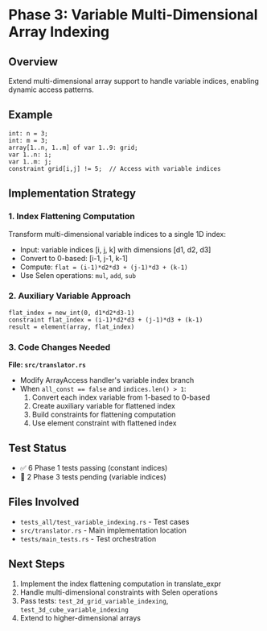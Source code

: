 # Phase 3: Variable Multi-Dimensional Array Indexing

## Overview
Extend multi-dimensional array support to handle variable indices, enabling dynamic access patterns.

## Example
```minizinc
int: n = 3;
int: m = 3;
array[1..n, 1..m] of var 1..9: grid;
var 1..n: i;
var 1..m: j;
constraint grid[i,j] != 5;  // Access with variable indices
```

## Implementation Strategy

### 1. Index Flattening Computation
Transform multi-dimensional variable indices to a single 1D index:
- Input: variable indices [i, j, k] with dimensions [d1, d2, d3]
- Convert to 0-based: [i-1, j-1, k-1]
- Compute: `flat = (i-1)*d2*d3 + (j-1)*d3 + (k-1)`
- Use Selen operations: `mul`, `add`, `sub`

### 2. Auxiliary Variable Approach
```
flat_index = new_int(0, d1*d2*d3-1)
constraint flat_index = (i-1)*d2*d3 + (j-1)*d3 + (k-1)
result = element(array, flat_index)
```

### 3. Code Changes Needed
**File: `src/translator.rs`**
- Modify ArrayAccess handler's variable index branch
- When `all_const == false` and `indices.len() > 1`:
  1. Convert each index variable from 1-based to 0-based
  2. Create auxiliary variable for flattened index
  3. Build constraints for flattening computation
  4. Use element constraint with flattened index

## Test Status
- ✅ 6 Phase 1 tests passing (constant indices)
- 🔄 2 Phase 3 tests pending (variable indices)

## Files Involved
- `tests_all/test_variable_indexing.rs` - Test cases
- `src/translator.rs` - Main implementation location
- `tests/main_tests.rs` - Test orchestration

## Next Steps
1. Implement the index flattening computation in translate_expr
2. Handle multi-dimensional constraints with Selen operations
3. Pass tests: `test_2d_grid_variable_indexing`, `test_3d_cube_variable_indexing`
4. Extend to higher-dimensional arrays
